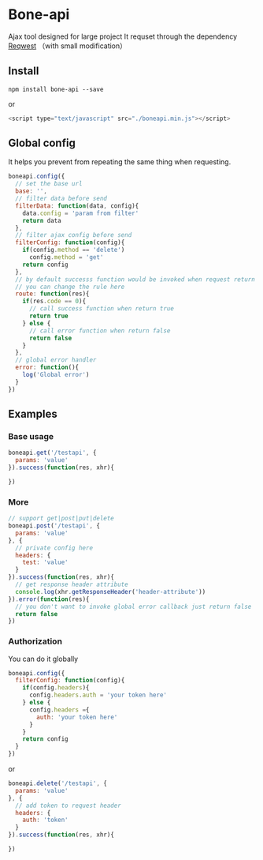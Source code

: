 # Bone-api

Ajax tool designed for large project
It requset through the dependency [Reqwest](https://github.com/ded/reqwest) （with small modification）


## Install

```
npm install bone-api --save
```
or
```javascript
<script type="text/javascript" src="./boneapi.min.js"></script>
```


## Global config
It helps you prevent from repeating the same thing when requesting.

```javascript
boneapi.config({
  // set the base url
  base: '',
  // filter data before send
  filterData: function(data, config){
    data.config = 'param from filter'
    return data
  },
  // filter ajax config before send
  filterConfig: function(config){
    if(config.method == 'delete')
      config.method = 'get'
    return config
  },
  // by default successs function would be invoked when request return status 200
  // you can change the rule here
  route: function(res){
    if(res.code == 0){
      // call success function when return true
      return true
    } else {
      // call error function when return false
      return false
    }
  },
  // global error handler
  error: function(){
    log('Global error')
  }
})
```

## Examples
### Base usage
```javascript
boneapi.get('/testapi', {
  params: 'value'
}).success(function(res, xhr){

})
```

### More
```javascript
// support get|post|put|delete
boneapi.post('/testapi', {
  params: 'value'
}, {
  // private config here
  headers: {
    test: 'value'
  }
}).success(function(res, xhr){
  // get response header attribute
  console.log(xhr.getResponseHeader('header-attribute'))
}).error(function(res){
  // you don't want to invoke global error callback just return false
  return false
})
```

### Authorization
You can do it globally
```javascript
boneapi.config({
  filterConfig: function(config){
    if(config.headers){
      config.headers.auth = 'your token here'
    } else {
      config.headers ={
        auth: 'your token here'
      }
    }
    return config
  }
})
```
or
```javascript
boneapi.delete('/testapi', {
  params: 'value'
}, {
  // add token to request header
  headers: {
    auth: 'token'
  }
}).success(function(res, xhr){

})
```
